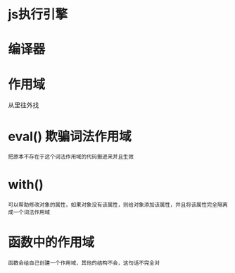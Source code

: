# js执行引擎

# 编译器


# 作用域
从里往外找

# eval() 欺骗词法作用域
    把原本不存在于这个词法作用域的代码搬进来并且生效

# with() 
    可以帮助修改对象的属性，如果对象没有该属性，则给对象添加该属性，并且将该属性完全隔离成一个词法作用域

# 函数中的作用域
    函数会给自己创建一个作用域，其他的结构不会，这句话不完全对
